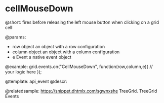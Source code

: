 cellMouseDown
=============

@short:
fires before releasing the left mouse button when clicking on a grid cell

@params:
- row			object		an object with a row configuration
- column		object		an object with a column configuration
- e				Event		a native event object


@example:
grid.events.on("CellMouseDown", function(row,column,e){
     // your logic here
});


@template: api_event
@descr:


@relatedsample: https://snippet.dhtmlx.com/sgwnxshe	TreeGrid. TreeGrid Events
